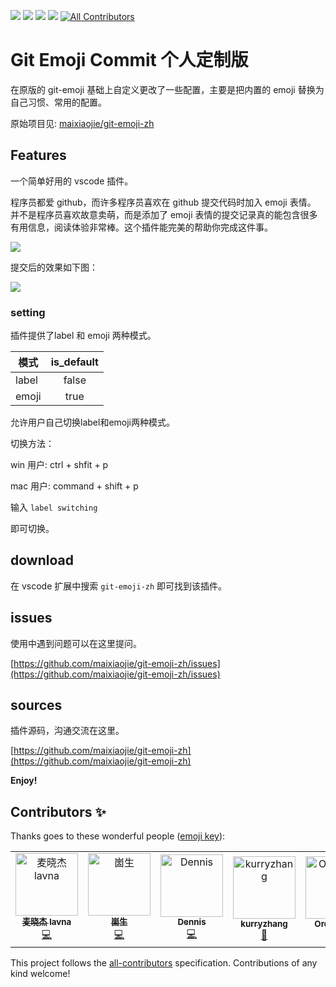 [![](https://vsmarketplacebadge.apphb.com/version/maixiaojie.git-emoji-zh.svg)](https://marketplace.visualstudio.com/items?itemName=maixiaojie.git-emoji-zh)  [![](https://vsmarketplacebadge.apphb.com/installs/maixiaojie.git-emoji-zh.svg)](https://marketplace.visualstudio.com/items?itemName=maixiaojie.git-emoji-zh)  [![](https://vsmarketplacebadge.apphb.com/downloads/maixiaojie.git-emoji-zh.svg)](https://marketplace.visualstudio.com/items?itemName=maixiaojie.git-emoji-zh)  [![](https://vsmarketplacebadge.apphb.com/rating/maixiaojie.git-emoji-zh.svg)](https://marketplace.visualstudio.com/items?itemName=maixiaojie.git-emoji-zh)
[![All Contributors](https://img.shields.io/badge/all_contributors-7-orange.svg?style=flat-square)](#contributors)

# Git Emoji Commit 个人定制版

在原版的 git-emoji 基础上自定义更改了一些配置，主要是把内置的 emoji 替换为自己习惯、常用的配置。

原始项目见: [maixiaojie/git-emoji-zh](https://github.com/maixiaojie/git-emoji-zh)

## Features

一个简单好用的 vscode 插件。

程序员都爱 github，而许多程序员喜欢在 github 提交代码时加入 emoji 表情。 并不是程序员喜欢故意卖萌，而是添加了 emoji 表情的提交记录真的能包含很多有用信息，阅读体验非常棒。这个插件能完美的帮助你完成这件事。

![](images/features.gif)

提交后的效果如下图：

![](images/feature_main_rs.png)

### setting

插件提供了label 和 emoji 两种模式。

| 模式        | is_default  |
| --------   | :----: |
| label           |   false    |
| emoji            |   true   |

允许用户自己切换label和emoji两种模式。

切换方法：

win 用户: ctrl + shfit + p

mac 用户: command + shift + p

输入 `label switching`

即可切换。


## download 

在 vscode 扩展中搜索 `git-emoji-zh` 即可找到该插件。

## issues

使用中遇到问题可以在这里提问。

[https://github.com/maixiaojie/git-emoji-zh/issues](https://github.com/maixiaojie/git-emoji-zh/issues)

## sources

插件源码，沟通交流在这里。

[https://github.com/maixiaojie/git-emoji-zh](https://github.com/maixiaojie/git-emoji-zh)

**Enjoy!**

## Contributors ✨

Thanks goes to these wonderful people ([emoji key](https://allcontributors.org/docs/en/emoji-key)):

<!-- ALL-CONTRIBUTORS-LIST:START - Do not remove or modify this section -->
<!-- prettier-ignore -->
<table>
  <tr>
    <td align="center"><a href="https://blog.mcust.cn/blogs/maixiaojie"><img src="https://avatars2.githubusercontent.com/u/11681287?v=4" width="100px;" alt="麦晓杰 lavna"/><br /><sub><b>麦晓杰 lavna</b></sub></a><br /><a href="https://github.com/maixiaojie/git-emoji-zh/commits?author=maixiaojie" title="Code">💻</a></td>
    <td align="center"><a href="https://www.shenzilong.cn"><img src="https://avatars1.githubusercontent.com/u/28727933?v=4" width="100px;" alt="崮生"/><br /><sub><b>崮生</b></sub></a><br /><a href="https://github.com/maixiaojie/git-emoji-zh/commits?author=2234839" title="Code">💻</a></td>
    <td align="center"><a href="http://blog.dengxf.cn"><img src="https://avatars3.githubusercontent.com/u/20966346?v=4" width="100px;" alt="Dennis"/><br /><sub><b>Dennis</b></sub></a><br /><a href="https://github.com/maixiaojie/git-emoji-zh/commits?author=Dennis8274" title="Code">💻</a></td>
    <td align="center"><a href="https://github.com/kurryzhang"><img src="https://avatars0.githubusercontent.com/u/30166664?v=4" width="100px;" alt="kurryzhang"/><br /><sub><b>kurryzhang</b></sub></a><br /><a href="#design-kurryzhang" title="Design">🎨</a></td>
    <td align="center"><a href="https://github.com/Ord1nAryJ"><img src="https://avatars2.githubusercontent.com/u/35832921?v=4" width="100px;" alt="Ord1nAryJ"/><br /><sub><b>Ord1nAryJ</b></sub></a><br /><a href="#example-Ord1nAryJ" title="Examples">💡</a></td>
    <td align="center"><a href="https://github.com/BlackblackZhang"><img src="https://avatars0.githubusercontent.com/u/21030035?v=4" width="100px;" alt="blackZhang"/><br /><sub><b>blackZhang</b></sub></a><br /><a href="#content-BlackblackZhang" title="Content">🖋</a></td>
    <td align="center"><a href="https://github.com/wenyujie12"><img src="https://avatars1.githubusercontent.com/u/57449610?v=4" width="100px;" alt="wenyujie12"/><br /><sub><b>wenyujie12</b></sub></a><br /><a href="https://github.com/maixiaojie/git-emoji-zh/commits?author=wenyujie12" title="Code">💻</a></td>
  </tr>
</table>

<!-- ALL-CONTRIBUTORS-LIST:END -->

This project follows the [all-contributors](https://github.com/all-contributors/all-contributors) specification. Contributions of any kind welcome!